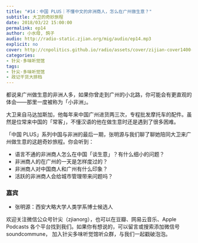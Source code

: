 ```yaml
---
title: "#14：中国 PLUS｜不懂中文的非洲商人，怎么在广州做生意？"
subtitle: 大卫的奇妙旅程
date: 2018/03/22 15:00:00
permalink: ep14
author: 小水母, 鸽子
audio: http://radio-static.zjian.org/mig/audio/ep14.mp3
explicit: no
cover: http://cnpolitics.github.io/radio/assets/cover/zijian-cover1400-v1.0.jpg
categories:
- 针尖·多味听觉馆
tags:
- 针尖·多味听觉馆
- 政记干货大排档
---
```


都说来广州做生意的非洲人多，如果你曾走到广州的小北路，你可能会有更直观的体会——那里一度被称为「小非洲」。

大卫来自马达加斯加，他每年来中国广州进货两三次，专程批发摩托车的配件。虽然是位常来中国的「常客」，不懂汉语的他在做生意时还是遇到了很多困难。

「中国 PLUS」系列中国与非洲的最后一期，张明源与我们聊了聊她陪同大卫来广州做生意的这趟奇妙旅程。你会听到：

- 语言不通的非洲商人怎么在中国「谈生意」？有什么细小的问题？
- 非洲商人的在广州的一天是怎样度过的？
- 非洲商人对中国商人和广州有什么印象？
- 活跃的非洲商人会给城市管理带来问题吗？

### 嘉宾
- 张明源：西安大略大学人类学系博士候选人

欢迎关注微信公众号针尖（zjianorg），也可以在豆瓣、网易云音乐、Apple Podcasts 各个平台找到我们。如果你有想说的，可以留言或搜索添加微信号 soundcommune， 加入针尖多味听觉馆听众群，与我们一起戳破泡泡。
